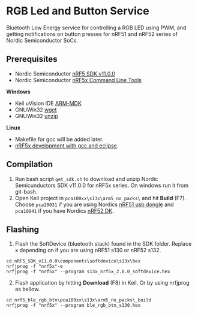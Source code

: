 # RGB Led and Button Service
Bluetooth Low Energy service for controlling a RGB LED using PWM, and getting notifications on button presses for nRF51 and nRF52 series of Nordic Semiconductor SoCs.

## Prerequisites
* Nordic Semiconductor [nRF5 SDK v11.0.0](http://developer.nordicsemi.com/nRF5_SDK/nRF5_SDK_v11.x.x/)
* Nordic Semiconductor [nRF5x Command Line Tools](http://www.nordicsemi.com/eng/Products/Bluetooth-Smart-Bluetooth-low-energy/nRF52-DK#Downloads)

**Windows**
* Keil uVision IDE [ARM-MDK](https://www.keil.com/demo/eval/arm.htm)
* GNUWin32 [wget](http://gnuwin32.sourceforge.net/packages/wget.htm)
* GNUWin32 [unzip](http://gnuwin32.sourceforge.net/packages/unzip.htm)

**Linux**
* Makefile for gcc will be added later.
* [nRF5x development with gcc and eclipse](https://devzone.nordicsemi.com/tutorials/7/development-with-gcc-and-eclipse/).

## Compilation
1. Run bash script `get_sdk.sh` to download and unzip Nordic Semicunductors SDK v11.0.0 for nRF5x series. On windows run it from git-bash.
2. Open Keil project in `pca100xx\s13x\arm5_no_packs\` and hit **Build** (F7). Choose `pca10031` if you are using Nordics [nRF51 usb dongle](http://www.nordicsemi.com/eng/Products/nRF51-Dongle) and `pca10041` if you have Nordics [nRF52 DK](http://www.nordicsemi.com/eng/Products/Bluetooth-Smart-Bluetooth-low-energy/nRF52-DK).

## Flashing
1. Flash the SoftDevice (bluetooth stack) found in the SDK folder. Replace x depending on if you are using nRF51 s130 or nRF52 s132.
```
cd nRF5_SDK_v11.0.0\components\softdevice\s13x\hex
nrfjprog -f "nrf5x"-e
nrfjprog -f "nrf5x" --program s13x_nrf5x_2.0.0_softdevice.hex
```
2. Flash application by hitting **Download** (F8) in Keil. Or by using nrfjprog as bellow.
```
cd nrf5_ble_rgb_btn\pca100xx\s13x\arm5_no_packs\_build
nrfjprog -f "nrf5x" --program ble_rgb_btn_s130.hex
```
